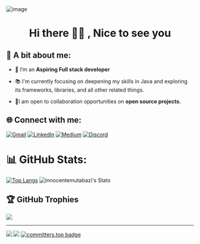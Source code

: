 ![image](https://github.com/innocentemutabazi/innocentemutabazi/assets/159420918/8ae6616d-1980-44c2-92cf-5d3a12b2f0ce)
<h1 align="center"> Hi there 👋🏽 , Nice to see you </h1>

 ## 🥰 A bit about me:
- 🔭 I’m an **Aspiring Full stack developer**
  
- 📚 I'm currently focusing on deepening my skills in Java and exploring its frameworks, libraries, and all other related things.

- 👯I am open to collaboration opportunities on **open source projects.**

## 🌐 Connect with me:
[![Gmail](https://img.shields.io/badge/Gmail-D14836?logo=gmail&logoColor=white)](mailto:innocentemutabazi@gmail.com)
[![LinkedIn](https://img.shields.io/badge/LinkedIn-%230077B5.svg?logo=linkedin&logoColor=white)](https://www.linkedin.com/in/innocentemutabazi/) [![Medium](https://img.shields.io/badge/Medium-12100E?logo=medium&logoColor=white)](https://medium.com/@innocentemutabazi)
[![Discord](https://img.shields.io/badge/Discord-%235865F2.svg?logo=discord&logoColor=white)](discordapp.com/users/1208511219095310349) 


# 📊 GitHub Stats:
[![Top Langs](https://github-readme-stats.vercel.app/api/top-langs/?username=innocentemutabazi&langs_count=5&count_private=true&theme=vue-dark)](https://github.com/innocentemutabazi/github-readme-stats)
![innocentemutabazi's Stats](https://github-readme-stats.vercel.app/api?username=innocentemutabazi&theme=vue-dark&show_icons=true&hide_border=true&count_private=true)
## 🏆 GitHub Trophies
![](https://github-profile-trophy.vercel.app/?username=innocentemutabazi&theme=radical&no-frame=false&no-bg=false&margin-w=4)

---

<img align="left" src="https://github-profile-summary-cards.vercel.app/api/cards/profile-details?username=innocentemutabazi&theme=dark"/>[![](https://visitcount.itsvg.in/api?id=innocentemutabazi&label=Profile%20Views&color=11&icon=5&pretty=true)](https://visitcount.itsvg.in)
[![committers.top badge](https://user-badge.committers.top/rwanda/innocentemutabazi.svg)](https://user-badge.committers.top/rwanda/innocentemutabazi)
